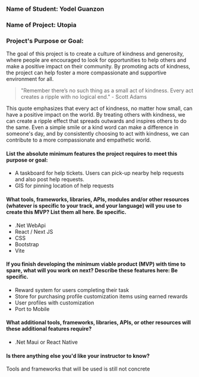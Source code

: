 ### Name of Student: Yodel Guanzon

### Name of Project: Utopia

### Project's Purpose or Goal: 

The goal of this project is to create a culture of kindness and generosity, where people are encouraged to look for opportunities to help others and make a positive impact on their community. By promoting acts of kindness, the project can help foster a more compassionate and supportive environment for all.

> "Remember there’s no such thing as a small act of kindness. Every act creates a ripple with no logical end." - Scott Adams

This quote emphasizes that every act of kindness, no matter how small, can have a positive impact on the world. By treating others with kindness, we can create a ripple effect that spreads outwards and inspires others to do the same. Even a simple smile or a kind word can make a difference in someone's day, and by consistently choosing to act with kindness, we can contribute to a more compassionate and empathetic world.

#### List the absolute minimum features the project requires to meet this purpose or goal:

* A taskboard for help tickets. Users can pick-up nearby help requests and also post help requests.
* GIS for pinning location of help requests

#### What tools, frameworks, libraries, APIs, modules and/or other resources (whatever is specific to your track, and your language) will you use to create this MVP? List them all here. Be specific.

* .Net WebApi
* React / Next JS
* CSS
* Bootstrap
* Vite

#### If you finish developing the minimum viable product (MVP) with time to spare, what will you work on next? Describe these features here: Be specific.

* Reward system for users completing their task
* Store for purchasing profile customization items using earned rewards
* User profiles with customization
* Port to Mobile

#### What additional tools, frameworks, libraries, APIs, or other resources will these additional features require?

* .Net Maui or React Native

#### Is there anything else you'd like your instructor to know?

Tools and frameworks that will be used is still not concrete